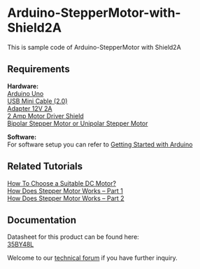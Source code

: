 # Arduino-StepperMotor-with-Shield2A
This is sample code of Arduino-StepperMotor with Shield2A

## Requirements
**Hardware:**  
[Arduino Uno](http://www.cytron.com.my/p-arduino-uno?search=arduino%20uno&sort=relevance&order=DESC")  
[USB Mini Cable (2.0)](http://www.cytron.com.my/index.php?route=product/search&search=usb%20mini%20cable&sort=relevance&order=DESC)  
[Adapter 12V 2A](http://www.cytron.com.my/index.php?route=product/search&search=Adapter%2012V%202A&sort=relevance&order=DESC)  
[2 Amp Motor Driver Shield](http://www.cytron.com.my/p-shield-2amotor?search=2%20Amp%20Motor%20Driver%20Shield&sort=relevance&order=DESC)  
[Bipolar Stepper Motor or Unipolar Stepper Motor](http://www.cytron.com.my/p-mo-step-35by48l?search=Stepper%20Motor&sort=relevance&order=DESC)  

**Software:**  
For software setup you can refer to [Getting Started with Arduino](http://tutorial.cytron.com.my/2012/11/14/getting-started-with-arduino-uno/)

## Related Tutorials
[How To Choose a Suitable DC Motor?](https://my.cytron.io/tutorial/choose-suitable-motor)  
[How Does Stepper Motor Works – Part 1](http://tutorial.cytron.com.my/2012/03/10/how-does-stepper-motor-works-part-1/)  
[How Does Stepper Motor Works – Part 2](http://tutorial.cytron.com.my/2012/05/13/how-does-stepper-motor-works-part-2/)  

## Documentation
Datasheet for this product can be found here:  
[35BY48L](https://drive.google.com/file/d/0BzFWfMiqqjyqYVRXQkdSVUI2djQ/view?resourcekey=0-9qFf8ZMvqLGe54DNEc1zug)

Welcome to our [technical forum](http://forum.cytron.io) if you have further inquiry.  


